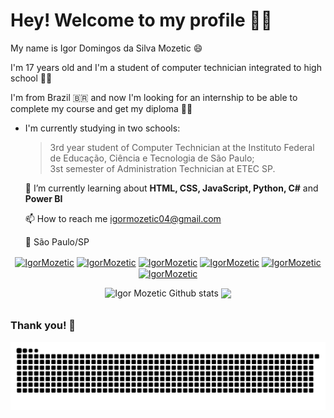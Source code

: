 # Hey! Welcome to my profile 🥳👋

My name is Igor Domingos da Silva Mozetic 😄 

I'm 17 years old and I'm a student of computer technician integrated to high school 👨‍💻 </br>

I'm from Brazil 🇧🇷 and now I'm looking for an internship to be able to complete my course and get my diploma  👨‍🎓

- I'm currently studying in two schools:  
	> 3rd year student of Computer Technician at the Instituto Federal de Educação, Ciência e Tecnologia de São Paulo; </br>
	3st semester of Administration Technician at ETEC SP.

    🌱  I’m currently learning about **HTML, CSS, JavaScript, Python, C#** and **Power BI**
    
    📫  How to reach me igormozetic04@gmail.com
    
    📍   São Paulo/SP   
 
<p align="center">
<a href="https://codepen.io/igormozetic" target="blank"><img align="center" src="https://cdn.jsdelivr.net/npm/simple-icons@3.0.1/icons/codepen.svg" alt="IgorMozetic" height="20" width="20" /></a>
<a href="https://twitter.com/IgorMozetic" target="blank"><img align="center" src="https://cdn.jsdelivr.net/npm/simple-icons@3.0.1/icons/twitter.svg" alt="IgorMozetic" height="20" width="20" /></a>
<a href="https://www.linkedin.com/in/igor-mozetic/" target="blank"><img align="center" src="https://cdn.jsdelivr.net/npm/simple-icons@3.0.1/icons/linkedin.svg" alt="IgorMozetic" height="20" width="20" /></a>
<a href="https://www.facebook.com/Igor.Moze/" target="blank"><img align="center" src="https://cdn.jsdelivr.net/npm/simple-icons@3.0.1/icons/facebook.svg" alt="IgorMozetic" height="20" width="20" /></a>
<a href="https://www.instagram.com/igor.mozetic/" target="blank"><img align="center" src="https://cdn.jsdelivr.net/npm/simple-icons@3.0.1/icons/instagram.svg" alt="IgorMozetic" height="20" width="20" /></a> 
<a href="https://t.me/IgorMozetic" target="blank"><img align="center" src="https://cdn.jsdelivr.net/npm/simple-icons@3.13.0/icons/telegram.svg" alt="IgorMozetic" height="20" width="20" /></a> <br> 
</p>

<p align="center">
  <img align="center"
      alt="Igor Mozetic Github stats"
      style="margin-bottom: 10px;"
      height="165" src="https://github-readme-stats.vercel.app/api?username=IgorMozetic&theme=ayu-mirage&show_icons=true&count_private=true" />
<a href="https://github.com/IgorMozetic">
        <img align="center" style="margin-bottom: 10px;" src="https://github-readme-stats.anuraghazra1.vercel.app/api/top-langs/?username=IgorMozetic&theme=ayu-mirage" />
	</a>
</p>

### Thank you! 👋

![Snake animation](https://github.com/IgorMozetic/IgorMozetic/blob/output/github-contribution-grid-snake.svg)
